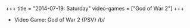 +++
title = "2014-07-19: Saturday"
video-games = ["God of War 2"]
+++


* Video Game: God of War 2 {PSV} /b/